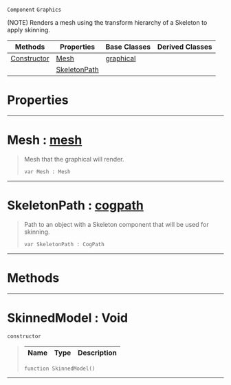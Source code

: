  `Component` `Graphics`



(NOTE) Renders a mesh using the transform hierarchy of a Skeleton to apply skinning.

|Methods|Properties|Base Classes|Derived Classes|
|---|---|---|---|
|[Constructor](skinnedmodel.md#skinnedmodel-void)|[Mesh](skinnedmodel.md#mesh-zilch-engine-documen)|[graphical](graphical.md)| |
| |[SkeletonPath](skinnedmodel.md#skeletonpath-zilch-engine)| | |


 #  Properties


---  
 #  Mesh : [mesh](mesh.md)

> Mesh that the graphical will render.
> ```TS:Nada
> var Mesh : Mesh


---  
 #  SkeletonPath : [cogpath](cogpath.md)

> Path to an object with a Skeleton component that will be used for skinning.
> ```TS:Nada
> var SkeletonPath : CogPath


---  
 #  Methods


---  
 #  SkinnedModel : Void

 `constructor`

> 
> |Name|Type|Description|
> |---|---|---|
> ```TS:Nada
> function SkinnedModel()
> ``` 


---  
 

 